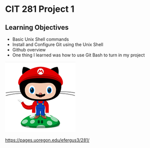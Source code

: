 # CIT 281 Project 1

## Learning Objectives

- Basic Unix Shell commands
- Install and Configure Git using the Unix Shell
- Github overview
- One thing I learned was how to use Git Bash to turn in my project

![](/images/githubOctoCat.png)

https://pages.uoregon.edu/efergus3/281/
